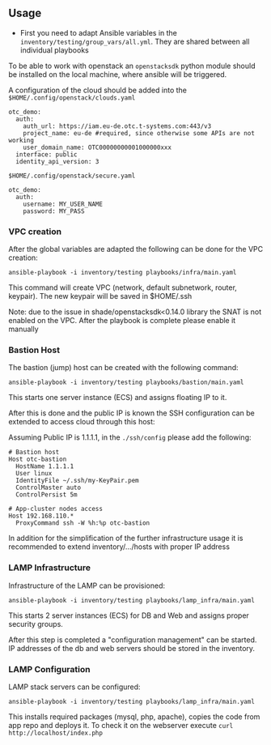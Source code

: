 ## Usage

* First you need to adapt Ansible variables in the
  `inventory/testing/group_vars/all.yml`. They are shared between
  all individual playbooks

To be able to work with openstack an `openstacksdk` python module should be
installed on the local machine, where ansible will be triggered.

A configuration of the cloud should be added into the
`$HOME/.config/openstack/clouds.yaml`

~~~~
otc_demo:
  auth:
    auth_url: https://iam.eu-de.otc.t-systems.com:443/v3
    project_name: eu-de #required, since otherwise some APIs are not working
    user_domain_name: OTC00000000001000000xxx
  interface: public
  identity_api_version: 3
~~~~

`$HOME/.config/openstack/secure.yaml`

~~~~
otc_demo:
  auth:
    username: MY_USER_NAME
    password: MY_PASS
~~~~

### VPC creation

After the global variables are adapted the following can be done for
the VPC creation:

  `ansible-playbook -i inventory/testing playbooks/infra/main.yaml`

This command will create VPC (network, default subnetwork, router, keypair).
The new keypair will be saved in $HOME/.ssh

Note: due to the issue in shade/openstacksdk<0.14.0 library the SNAT is not
enabled on the VPC. After the playbook is complete please enable it manually

### Bastion Host

The bastion (jump) host can be created with the following command:

  `ansible-playbook -i inventory/testing playbooks/bastion/main.yaml`

This starts one server instance (ECS) and assigns floating IP to it.

After this is done and the public IP is known the SSH configuration can be
extended to access cloud through this host:

Assuming Public IP is 1.1.1.1, in the `./ssh/config` please add the following:

~~~~
# Bastion host
Host otc-bastion
  HostName 1.1.1.1
  User linux
  IdentityFile ~/.ssh/my-KeyPair.pem
  ControlMaster auto
  ControlPersist 5m

# App-cluster nodes access
Host 192.168.110.*
  ProxyCommand ssh -W %h:%p otc-bastion
~~~~

In addition for the simplification of the further infrastructure usage it is
recommended to extend inventory/.../hosts with proper IP address

### LAMP Infrastructure

Infrastructure of the LAMP can be provisioned:

  `ansible-playbook -i inventory/testing playbooks/lamp_infra/main.yaml`

This starts 2 server instances (ECS) for DB and Web and assigns proper security
groups.

After this step is completed a "configuration management" can be started.
IP addresses of the db and web servers should be stored in the inventory.

### LAMP Configuration

LAMP stack servers can be configured:

  `ansible-playbook -i inventory/testing playbooks/lamp_infra/main.yaml`

This installs required packages (mysql, php, apache), copies the code from
app repo and deploys it. To check it on the webserver execute
`curl http://localhost/index.php`
